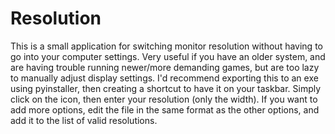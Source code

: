 # Resolution

This is a small application for switching monitor resolution without having to go into your computer settings. Very useful if you have an older system, and are having trouble running newer/more demanding games, but are too lazy to manually adjust display settings. I'd recommend exporting this to an exe using pyinstaller, then creating a shortcut to have it on your taskbar. Simply click on the icon, then enter your resolution (only the width). If you want to add more options, edit the file in the same format as the other options, and add it to the list of valid resolutions.
